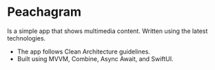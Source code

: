 # Peachagram
Is a simple app that shows multimedia content. Written using the latest technologies.
- The app follows Clean Architecture guidelines.
- Built using MVVM, Combine, Async Await, and SwiftUI.
